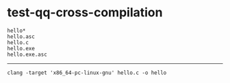 # test-qq-cross-compilation

	hello*
	hello.asc
	hello.c
	hello.exe
	hello.exe.asc

---

	clang -target 'x86_64-pc-linux-gnu' hello.c -o hello
